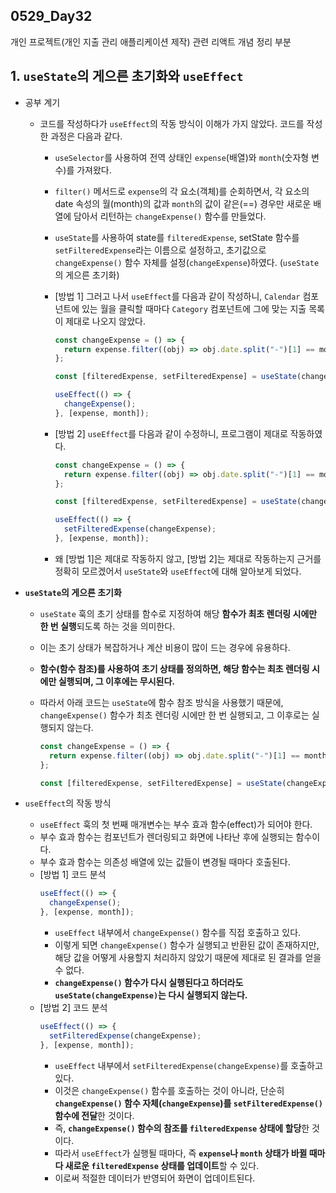 ## 0529_Day32

개인 프로젝트(개인 지출 관리 애플리케이션 제작) 관련 리액트 개념 정리 부분

## 1. `useState`의 게으른 초기화와 `useEffect`

- 공부 계기

  - 코드를 작성하다가 `useEffect`의 작동 방식이 이해가 가지 않았다. 코드를 작성한 과정은 다음과 같다.

    - `useSelector`를 사용하여 전역 상태인 `expense`(배열)와 `month`(숫자형 변수)를 가져왔다.
    - `filter()` 메서드로 `expense`의 각 요소(객체)를 순회하면서, 각 요소의 date 속성의 월(month)의 값과 `month`의 값이 같은(==) 경우만 새로운 배열에 담아서 리턴하는 `changeExpense()` 함수를 만들었다.
    - `useState`를 사용하여 state를 `filteredExpense`, setState 함수를 `setFilteredExpense`라는 이름으로 설정하고, 초기값으로 `changeExpense()` 함수 자체를 설정(`changeExpense`)하였다. (`useState`의 게으른 초기화)
    - [방법 1] 그러고 나서 `useEffect`를 다음과 같이 작성하니, `Calendar` 컴포넌트에 있는 월을 클릭할 때마다 `Category` 컴포넌트에 그에 맞는 지출 목록이 제대로 나오지 않았다.

      ```jsx
      const changeExpense = () => {
        return expense.filter((obj) => obj.date.split("-")[1] == month);
      };

      const [filteredExpense, setFilteredExpense] = useState(changeExpense);

      useEffect(() => {
        changeExpense();
      }, [expense, month]);
      ```

    - [방법 2] `useEffect`를 다음과 같이 수정하니, 프로그램이 제대로 작동하였다.

      ```jsx
      const changeExpense = () => {
        return expense.filter((obj) => obj.date.split("-")[1] == month);
      };

      const [filteredExpense, setFilteredExpense] = useState(changeExpense);

      useEffect(() => {
        setFilteredExpense(changeExpense);
      }, [expense, month]);
      ```

    - 왜 [방법 1]은 제대로 작동하지 않고, [방법 2]는 제대로 작동하는지 근거를 정확히 모르겠어서 `useState`와 `useEffect`에 대해 알아보게 되었다.

- **`useState`의 게으른 초기화**

  - `useState` 훅의 초기 상태를 함수로 지정하여 해당 **함수가 최초 렌더링 시에만 한 번 실행**되도록 하는 것을 의미한다.
  - 이는 초기 상태가 복잡하거나 계산 비용이 많이 드는 경우에 유용하다.
  - **함수(함수 참조)를 사용하여 초기 상태를 정의하면, 해당 함수는 최초 렌더링 시에만 실행되며, 그 이후에는 무시된다.**
  - 따라서 아래 코드는 `useState`에 함수 참조 방식을 사용했기 때문에, `changeExpense()` 함수가 최초 렌더링 시에만 한 번 실행되고, 그 이후로는 실행되지 않는다.

    ```jsx
    const changeExpense = () => {
      return expense.filter((obj) => obj.date.split("-")[1] == month);
    };

    const [filteredExpense, setFilteredExpense] = useState(changeExpense);
    ```

- `useEffect`의 작동 방식
  - `useEffect` 훅의 첫 번째 매개변수는 부수 효과 함수(effect)가 되어야 한다.
  - 부수 효과 함수는 컴포넌트가 렌더링되고 화면에 나타난 후에 실행되는 함수이다.
  - 부수 효과 함수는 의존성 배열에 있는 값들이 변경될 때마다 호출된다.
  - [방법 1] 코드 분석
    ```jsx
    useEffect(() => {
      changeExpense();
    }, [expense, month]);
    ```
    - `useEffect` 내부에서 `changeExpense()` 함수를 직접 호출하고 있다.
    - 이렇게 되면 `changeExpense()` 함수가 실행되고 반환된 값이 존재하지만, 해당 값을 어떻게 사용할지 처리하지 않았기 때문에 제대로 된 결과를 얻을 수 없다.
    - **`changeExpense()` 함수가 다시 실행된다고 하더라도 `useState(changeExpense)`는 다시 실행되지 않는다.**
  - [방법 2] 코드 분석
    ```jsx
    useEffect(() => {
      setFilteredExpense(changeExpense);
    }, [expense, month]);
    ```
    - `useEffect` 내부에서 `setFilteredExpense(changeExpense)`를 호출하고 있다.
    - 이것은 `changeExpense()` 함수를 호출하는 것이 아니라, 단순히 **`changeExpense()` 함수 자체(`changeExpense`)를 `setFilteredExpense()` 함수에 전달**한 것이다.
    - 즉, **`changeExpense()` 함수의 참조를 `filteredExpense` 상태에 할당**한 것이다.
    - 따라서 `useEffect`가 실행될 때마다, 즉 **`expense`나 `month` 상태가 바뀔 때마다 새로운 `filteredExpense` 상태를 업데이트**할 수 있다.
    - 이로써 적절한 데이터가 반영되어 화면이 업데이트된다.
